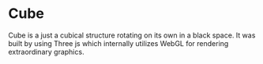 # Cube

Cube is a just a cubical structure rotating on its own in a black space. It was built by using Three js which internally utilizes WebGL for rendering extraordinary graphics.

 